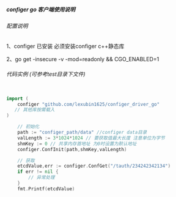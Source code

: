 #####  configer go 客户端使用说明

###### 配置说明
 1、configer 已安装 必须安装configer c++静态库
 
 2、go get -insecure -v -mod=readonly && CGO_ENABLED=1

###### 代码实例 (可参考test目录下文件)
```go
  
import (
	configer "github.com/lexubin1625/configer_driver_go"
   // 其他库按需载入
)

    // 初始化
    path := "configer_path/data" //configer data目录
    valLength := 3*1024*1024 // 要获取值最大长度 注意单位为字节
    shmKey := 0 // 共享内存首地址 为0时设置为默认地址
    configer.ConfInit(path,shmKey,valLength)

    // 获取
	etcdValue,err := configer.ConfGet("/tauth/234242342134")
    if err != nil {
        // 异常处理
    }
	fmt.Printf(etcdValue)
```